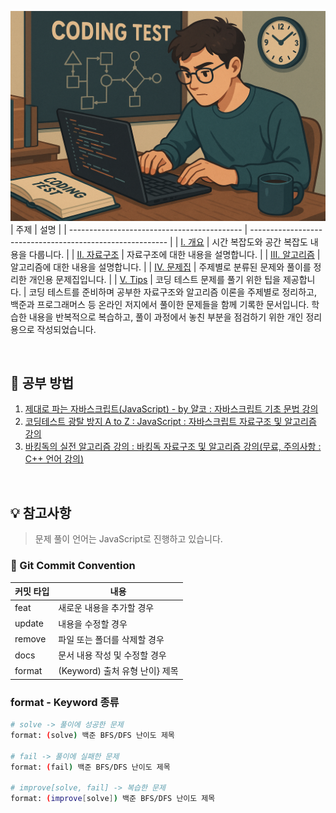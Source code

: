 ![repository thumbnail](/assets/images/coding_test.png)  
| 주제 | 설명 |
| ------------------------------------------- | --------------------------------------------------------- |
| [I. 개요](/1-overview/README.md) | 시간 복잡도와 공간 복잡도 내용을 다룹니다. |
| [II. 자료구조](/2-data-structure/README.md) | 자료구조에 대한 내용을 설명합니다. |
| [III. 알고리즘](/3-algorithm/README.md) | 알고리즘에 대한 내용을 설명합니다. |
| [IV. 문제집](/4-workbook/README.md) | 주제별로 분류된 문제와 풀이를 정리한 개인용 문제집입니다. |
| [V. Tips](/5-tips/README.md) | 코딩 테스트 문제를 풀기 위한 팁을 제공합니다. |
코딩 테스트를 준비하며 공부한 자료구조와 알고리즘 이론을 주제별로 정리하고, 백준과 프로그래머스 등 온라인 저지에서 풀이한 문제들을 함께 기록한 문서입니다. 학습한 내용을 반복적으로 복습하고, 풀이 과정에서 놓친 부분을 점검하기 위한 개인 정리용으로 작성되었습니다.

<br />

## 🧠 공부 방법

1. [제대로 파는 자바스크립트(JavaScript) - by 얄코 : 자바스크립트 기초 문법 강의](https://www.inflearn.com/course/%EC%A0%9C%EB%8C%80%EB%A1%9C-%ED%8C%8C%EB%8A%94-%EC%9E%90%EB%B0%94%EC%8A%A4%ED%81%AC%EB%A6%BD%ED%8A%B8/dashboard)
1. [코딩테스트 광탈 방지 A to Z : JavaScript : 자바스크립트 자료구조 및 알고리즘 강의](https://school.programmers.co.kr/learn/courses/13213/13213-%EC%BD%94%EB%94%A9%ED%85%8C%EC%8A%A4%ED%8A%B8-%EA%B4%91%ED%83%88-%EB%B0%A9%EC%A7%80-a-to-z-javascript)
1. [바킹독의 실전 알고리즘 강의 : 바킹독 자료구조 및 알고리즘 강의(무료, 주의사항 : C++ 언어 강의)](https://www.youtube.com/playlist?list=PLtqbFd2VIQv4O6D6l9HcD732hdrnYb6CY)

<br />

## 💡 참고사항

> 문제 풀이 언어는 JavaScript로 진행하고 있습니다. <br />

### 📝 Git Commit Convention

<table>
  <thead>
    <tr>
      <th>커밋 타입</th>
      <th>내용</th>
    </tr>
  </thead>

  <tbody>
    <tr>
      <td>feat</td>
      <td>새로운 내용을 추가할 경우</td>
    </tr>
    <tr>
      <td>update</td>
      <td>내용을 수정할 경우</td>
    </tr>
    <tr>
      <td>remove</td>
      <td>파일 또는 폴더를 삭제할 경우</td>
    </tr>
    <tr>
      <td>docs</td>
      <td>문서 내용 작성 및 수정할 경우</td>
    </tr>
    <tr>
      <td>format</td>
      <td>(Keyword) 출처 유형 난이} 제목</td>
    </tr>
  </tbody>
</table>

### format - Keyword 종류

```bash
# solve -> 풀이에 성공한 문제
format: (solve) 백준 BFS/DFS 난이도 제목

# fail -> 풀이에 실패한 문제
format: (fail) 백준 BFS/DFS 난이도 제목

# improve[solve, fail] -> 복습한 문제
format: (improve[solve]) 백준 BFS/DFS 난이도 제목
```
